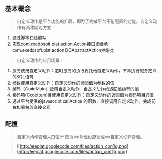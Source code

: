 ## 基本概念 ##

> 自定义动作是平台功能的扩展，即为了完成平台不能配置的功能。自定义动作有两种实现方式：

  1. 通过脚本在线编写
  1. 实现com.exedosoft.plat.action.Action接口或继承com.exedosoft.plat.action.DOAbstractAction抽象类

> 自定义动作的应用场景：

  1. 服务使用自定义动作：这时服务的执行委托给自定义动作，不再执行服务定义的SQL语句
  1. 参数使用自定义动作：自定义动作的返回值为参数的值
  1. 编码（CodeMain）使用自定义动作：自定义动作的返回值编码的值
  1. 编码项(CodeItem)目使用自定义动作：自定义动作的返回值为编码项目的值
  1. 通过平台提供的javascript callAction 的函数，直接调用自定义动作，完成前台和后台的直接交互


## 配置 ##

> 自定义动作管理入口位于 首页==>基础设施管理==>自定义动作管理。


> ![http://eeplat.googlecode.com/files/action_config.png](http://eeplat.googlecode.com/files/action_config.png)